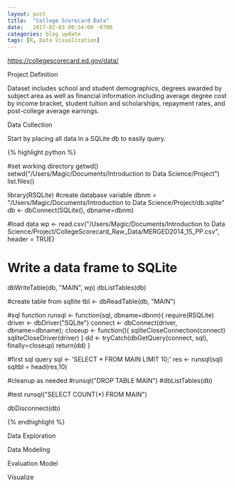 ```yaml
---
layout: post
title:  "College Scorecard Data"
date:   2017-02-03 00:34:00 -0700
categories: blog update
tags: [R, Data Visualization]
---
```


https://collegescorecard.ed.gov/data/

Project Definition 

Dataset includes school and student demographics, degrees awarded by subject area as well as financial information including average degree cost by income bracket, student tuition and scholarships, repayment rates, and post-college average earnings.


Data Collection

Start by placing all data in a SQLite db to easily query.

{% highlight python %}

#set working directory
getwd()
setwd("/Users/Magic/Documents/Introduction to Data Science/Project")
list.files()

library(RSQLite)
#create database variable
dbnm = "/Users/Magic/Documents/Introduction to Data Science/Project/db.sqlite"
db <- dbConnect(SQLite(), dbname=dbnm)

#load data
wp <- read.csv("/Users/Magic/Documents/Introduction to Data Science/Project/CollegeScorecard_Raw_Data/MERGED2014_15_PP.csv", header = TRUE)

# Write a data frame to SQLite
dbWriteTable(db, "MAIN", wp)
dbListTables(db)

#create table from sqllite
tbl <- dbReadTable(db, "MAIN")

#sql function
runsql <- function(sql, dbname=dbnm){
  require(RSQLite)
  driver <- dbDriver("SQLite")
  connect <- dbConnect(driver, dbname=dbname);
  closeup <- function(){
    sqliteCloseConnection(connect)
    sqliteCloseDriver(driver)
  }
  dd <- tryCatch(dbGetQuery(connect, sql), finally=closeup)
  return(dd)
}

#first sql query
sql <- 'SELECT * FROM MAIN LIMIT 10;'
res <- runsql(sql)
sqltbl = head(res,10)


#cleanup as needed
#runsql("DROP TABLE MAIN")
#dbListTables(db)

#test
runsql("SELECT COUNT(*) FROM MAIN")

dbDisconnect(db)

{% endhighlight %}


Data Exploration

Data Modeling
	
Evaluation Model

Visualize
